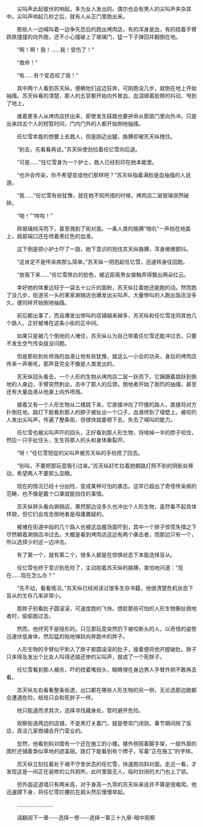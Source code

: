 <div class="read-content j_readContent" id="">
                <p>　　尖叫声此起彼伏的响起，多为女人发出的。偶尔也会有男人的尖叫声夹杂其中。尖叫声响起几秒之后，就有人从正门里跑出来。<p>　　那些人一边喊叫着一边争先恐后的跑出烤肉店，有的浑身是血，有的捂着手臂跌跌撞撞的向外跑，还不小心撞破上了玻璃门，猛一下子弹回并翻倒在地。<p>　　“啊！啊！我！……我！受伤了！”<p>　　“救命！”<p>　　“有……有个变态咬了我！”<p>　　其中两个人看到苏天纵，便朝他们这边狂奔，可刚跑没几步，就倒在地上开始抽搐。苏天纵看的清楚，那人的五官都开始向外冒血，血泪顺着脸颊的抖动，甩到了地上。<p>　　接着更多人从烤肉店挤出来，即使发生踩踏也要拼命从那扇门里向外冲。只是出来四五个人的短暂时间，门内门外的人都开始倒地抽搐。<p>　　任忆雪本能的想要上去救人，但是刚迈出腿，胳膊却被苏天纵拽住。<p>　　“别去，先看看再说。”苏天纵使劲拉着任忆雪向后退。<p>　　“可是……”任忆雪身为一个护士，救人已经刻印在她本能里。<p>　　“也许会传染，你不希望变成他们那样吧？”苏天纵指着满脸是血抽搐的人说道。<p>　　“我……”任忆雪有些犹豫，就在她不知所措的时候，烤肉店二层玻璃突然破碎。<p>　　“啪！”“哗啦！”<p>　　碎玻璃倾泻而下，甚至溅到了街对面。一条人类的胳膊“啪叽”一声拍在地面上，肩部端口还在喷着黑红色的血液。<p>　　这下倒是把小护士吓了一跳，她下意识的抱住苏天纵胳膊，浑身微微颤抖。<p>　　“这肯定不是传染病那么简单。”苏天纵一把抱起任忆雪，迅速转身往回跑。<p>　　“放我下来……”任忆雪煞白的脸色，被近距离男女接触弄得飘出两朵红云。<p>　　幸好她的体重远轻于一袋五十公斤的面粉，苏天纵扛着她还能跑的动。然而跑了没几步，街道另一头的某家涮锅店也爆发出尖叫声。大量惨叫的人跑出饭店没多久，便同样开始倒地抽搐。<p>　　前后都出事了，而且爆发出惨叫的店铺越来越多，苏天纵和任忆雪连同其他几个路人，正好被堵在这条小街的正中间。<p>　　如果只是被几个倒地的人堵住，苏天纵认为自己带着任忆雪还能冲过去，只要不发生空气传染就没问题。<p>　　但是那些到处喷溅的血液让他有些犹豫，就这么一小会的功夫，身后的烤肉店传来一声嘶吼，那声音完全不像是人类发出的。<p>　　苏天纵回头看去，一个人形的生物从烤肉店二层一跃而下。它蹒跚着跳跃到倒地的人身边，手臂突然刺出，击中了那人的后颈。倒地者开始了剧烈的抽搐，甚至还有大量血液从他身上向外喷溅。<p>　　接着又有一个人形生物从二楼跳下来，它直接冲向了吓傻的路人，直接将对方扑倒在地。路灯下能看到那人的脖子被扯出一个口子，血液喷到了墙壁上。被咬的人发出尖叫声，传遍了整条街，但很快就委顿下去，失去了喊叫的能力。<p>　　任忆雪也被尖叫声吓的回头，正好看到那人形生物，将啃掉一半的脖子咬住，然后一只手扯住头，生生将那人的头和身体撕裂开。<p>　　“呀！”任忆雪短促的尖叫声被苏天纵的手给捂了回去。<p>　　“别叫，不要把那玩意吸引过来。”苏天纵赶忙拉着她朝路灯照不到的阴影处移动，希望两人不要那么显眼。<p>　　现在的情况已经十分凶险，变成某种可怕的袭击。这早已超出了奇怪传染病的范畴，也不像是戴个口罩就能挡住的事情。<p>　　苏天纵转头看向涮锅店，果然那边没多久也冲出个人形生物，虽然看不起具体样貌，但它们会攻击倒地者是毋庸置疑的。<p>　　被堵在街道中段的几个路人也被这血腥场面吓到，其中一个胖子惊慌失措之下尽然朝着涮锅店冲过去。大概是看到烤肉店这边有两个袭击者，而那边只有一个，所以选择少的这一边冲击。<p>　　有了第一个，就有第二个，很多人都是在惊惧状态下本能选择盲从。<p>　　任忆雪也终于意识到危险了，主动抱着苏天纵的胳膊，害怕地问道：“现在……现在怎么办？”<p>　　“先不动，看看情况。”苏天纵已经阅读过很多生存书籍，他很清楚危机状态下盲从的生存几率非常小。<p>　　那胖子别看肚子圆滚滚，可速度跑的飞快。想趁那些可怕的人形生物撕扯倒地者时，偷偷跑过去。<p>　　然而，他终究不是隐形的。只见那玩意突然扔下被咬断头的人，以奇怪的姿势迅速伏低身体，然后猛的贴地弹跃向奔跑中的胖子。<p>　　人形生物的手臂似乎刺入了胖子那圆滚滚的肚子，接着便将他开膛破肚。胖子只来得及发出个比女人叫得还娘还惨的尖叫声，就成了一个死胖子。<p>　　任忆雪看到那人被杀，吓的捂着嘴扭头，眼睛埋在身边男人手臂外侧不敢再去看。<p>　　苏天纵左右看看整条街道，出口都在哪些人形生物的另一侧，无论选那边跑都会遭遇危险，结局只会和死胖子一样。<p>　　他只能退而求其次，选择寻找藏身处，暂时避开危险。<p>　　观察街道两边的店铺，不是黑灯关着门，就是卷帘门闭锁。春节期间除了饭店，真没几家商铺会开门营业的。<p>　　忽然，他看到斜对面有一个还在施工的小楼。楼外侧搭着脚手架，一层外面的围栏还铺着类似草地的遮盖层。路灯下能看到有个牌子，写着“正在施工”的字样。<p>　　苏天纵立刻拉着处于魂不守舍状态的任忆雪，快速跑向斜对面。走近一看，才发现这是一间正在装修的公共厕所，此时里面无人，临时封闭的大门也上了锁。<p>　　但外面这道墙只有两米高，对于身高一九零的苏天纵来说并不算是很难爬。他迅速蹲下身，将任忆雪拦腰抗在肩头然后慢慢举起。<p>　　……………………<p>　　请翻阅下一章----选择一卷----选择一第三十九章-暗中观察<p> 
            </div>
